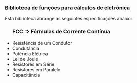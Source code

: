 <h3>Biblioteca de funções para cálculos de eletrônica</h3>

<p>Esta biblioteca abrange as seguintes especificações abaixo:</p>
<ul>
	<h3>FCC => Fórmulas de Corrente Contínua </h3>
	<li>Resistência de um Condutor</li>
	<li>Condutância</li>
	<!--<li>Condutância de um comprimento de fio</li>
	<li>Influência da temperatura na resistência de um fio</li>
	<li>Lei de Ohm</li>-->
	<li>Potência Elétrica</li>
	<li>Lei de Joule</li>
	<!--<li>Energia Elétrica</li>
	<li>Lei de Faraday</li>-->
	<li>Resistores em Série</li>
	<li>Resistores em Paralelo</li>
	<!--<li>Divisor de Tensão Resistivo</li>
	<li>Divisor de Tensão Resistivo Carregado</li>
	<li>Primeira Lei de Kirchhoff</li>
	<li>Segunda Lei de Kirchhoff</li>-->
	<li>Capacitância</li>
	<!--<li>Capacitor Plano</li>
	<li>Tensão de Ruptura num Capacitor</li>
	<li>Energia armazenada num capacitor</li>
	<li>Capacitores em Paralelo</li>
	<li>Capacitores em Série</li>
	<li>Campo magnético de um solenóide</li>
	<li>Indutâncias em série</li>
	<li>Indutâncias em paralelo</li>
	<li>Indutância mútua</li>-->
</ul>
<!--<ul>
	<h3>FCA => Fórmulas de Corrente Alternada</h3>
	<li>Frequência e período</li>
	<li>Frequência Angular ou Cíclica</li>
	<li>Valor médio</li>
	<li>Valor Médio Quadrático (RMS)</li>
	<li>Frequência e Comprimento de Onda</li>
	<li>Reatância Capacitiva</li>
	<li>Reatância Indutiva</li>
	<li>Fator de Qualidade</li>
	<li>Lei de Ohm para Circuitos AC</li>
	<li>Circuito RL em série</li>
	<li>Circuito RC em Série</li>
	<li>Circuito LC em Série</li>
	<li>Circuito RLC em série</li>
	<li>RC em Paralelo</li>
	<li>Circuito LR em paralelo</li>
	<li>Circuito LC em paralelo</li>
	<li>Circuito Ressonante LC</li>
	<li>Constante de Tempo RC</li>
	<li>Constante de tempo LC</li>
	<li>Acoplamento indutivo em transformadores</li>
	<li>Acoplamento Indutivo Direto</li>
	<li>Acoplamento Ohmico</li>
	<li>Acoplamento Capacitivo</li>
	<li>Filtros Passa-Baixas</li>
	<li>Filtros Passa-Altas</li>
	<li>Filtros Passa-Faixas ou Passa-Banda</li>
	<li>Diferenciação</li>
	<li>Integração</li>
	<li>Ruído</li>
	<li>Largura de Faixa ou Largura de Banda</li>
	<li>Relação de Tensões em Transformadores</li>
	<li>Relação de correntes em transformadores</li>
	<li>Relação de Impedâncias num Transformador</li>
	<li>Decibel</li>
	<li>O Neper</li>
</ul>
<ul>
	<h3>TRA =>Transistores </h3>
	<li>Ganho Estático de Corrente (Emissor Comum)</li>
	<li>Ganho Estático de Correntes (Configuração de Base Comum)</li>
	<li>Base Comum</li>
	<li>Emissor Comum</li>
	<li>Coletor Comum</li>
</ul>-->
